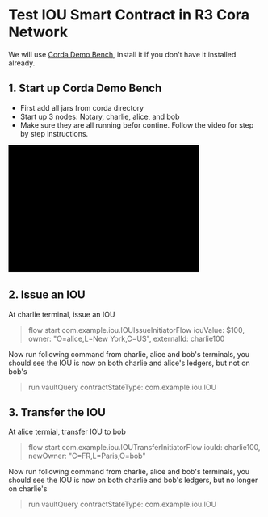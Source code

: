 # Test IOU Smart Contract in R3 Cora Network

We will use [Corda Demo Bench](https://docs.corda.net/demobench.html), install it if you don't have it installed already.

## 1. Start up Corda Demo Bench
   * First add all jars from corda directory
   * Start up 3 nodes: Notary, charlie, alice, and bob
   * Make sure they are all running befor contine. Follow the video for step by step instructions.

<p><a target="_blank" rel="noopener noreferrer" href="../../images/recordings/corddemo.gif"><img src="../../images/recordings/corddemo.gif" alt="Corda Demo Bench" style="max-width:75%;"></a></p>

## 2. Issue an IOU

At charlie terminal, issue an IOU

> flow start com.example.iou.IOUIssueInitiatorFlow iouValue: $100, owner: "O=alice,L=New York,C=US", externalId: charlie100

Now run following command from charlie, alice and bob's terminals, you should see the IOU is now on both charlie and alice's ledgers, but not on bob's

> run vaultQuery contractStateType: com.example.iou.IOU

## 3. Transfer the IOU

At alice termial, transfer IOU to bob

> flow start com.example.iou.IOUTransferInitiatorFlow iouId: charlie100, newOwner: "C=FR,L=Paris,O=bob"

Now run following command from charlie, alice and bob's terminals, you should see the IOU is now on both charlie and bob's ledgers, but no longer on charlie's

> run vaultQuery contractStateType: com.example.iou.IOU
